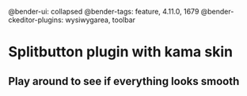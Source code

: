 @bender-ui: collapsed
@bender-tags: feature, 4.11.0, 1679
@bender-ckeditor-plugins: wysiwygarea, toolbar

# Splitbutton plugin with kama skin
## Play around to see if everything looks smooth
